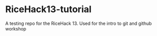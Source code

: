 # RiceHack13-tutorial
A testing repo for the RiceHack 13. Used for the intro to git and github workshop
